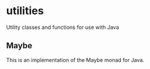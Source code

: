 # utilities

Utility classes and functions for use with Java

## Maybe

This is an implementation of the Maybe monad for Java.
